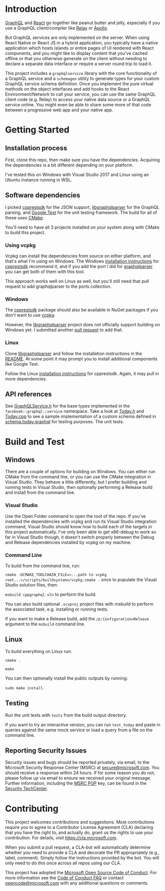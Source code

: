 # Introduction 

[GraphQL](https://graphql.org/) and [React](https://reactjs.org/) go together like peanut butter and jelly, especially if you use a GraphQL client/compiler like [Relay](http://facebook.github.io/relay/en/) or [Apollo](https://github.com/apollographql/apollo-client).

But GraphQL services are only implemented on the server. When using React Native or React JS in a hybrid application, you typically have a native application which hosts islands or entire pages of UI rendered with React components, and you might like to display content that you've cached offline or that you otherwise generate on the client without needing to declare a separate data interface or require a server round trip to load it.

This project includes a `graphqlservice` library with the core functionality of a GraphQL service and a `schemagen` utility to generate types for your custom GraphQL service schema definition. Once you implement the pure virtual methods on the object interfaces and add hooks to the React Environment/Network to call your service, you can use the same GraphQL client code (e.g. Relay) to access your native data source or a GraphQL service online. You might even be able to share some more of that code between a progressive web app and your native app.

# Getting Started

## Installation process

First, clone this repo, then make sure you have the dependencies. Acquiring the dependencies is a bit different depending on your platform.

I've tested this on Windows with Visual Studio 2017 and Linux using an Ubuntu instance running in WSL.

## Software dependencies

I picked [cpprestsdk](https://github.com/Microsoft/cpprestsdk) for the JSON support, [libgraphqlparser](https://github.com/graphql/libgraphqlparser) for the GraphQL parsing, and [Google Test](https://github.com/google/googletest) for the unit testing framework. The build for all of these uses [CMake](http://www.cmake.org/).

You'll need to have all 3 projects installed on your system along with CMake to build this project.

### Using vcpkg

Vcpkg can install the dependencies from source on either platform, and that's what I'm using on Windows. The Windows [installation instructions](https://github.com/Microsoft/vcpkg/blob/master/README.md) for [cpprestsdk](https://github.com/Microsoft/cpprestsdk) recommend it, and if you add the port I did for [graphqlparser](https://github.com/Microsoft/vcpkg/pull/3953) you can get both of them with this tool.

This approach works well on Linux as well, but you'll still need that pull request to add graphqlparser to the ports collection.

### Windows

The [cpprestsdk](https://github.com/Microsoft/cpprestsdk) package should also be available in NuGet packages if you don't want to use [vcpkg](https://github.com/Microsoft/vcpkg).

However, the [libgraphqlparser](https://github.com/graphql/libgraphqlparser) project does not officially support building on Windows yet. I submitted another [pull request](https://github.com/graphql/libgraphqlparser/pull/67) to add that.

### Linux

Clone [libgraphqlparser](https://github.com/graphql/libgraphqlparser) and follow the installation instructions in the [README](https://github.com/graphql/libgraphqlparser/blob/master/README.md#building-libgraphqlparser). At some point it may prompt you to install additional components like Google Test.

Follow the Linux [installation instructions](https://github.com/Microsoft/cpprestsdk/blob/master/README.md#getting-started) for cpprestsdk. Again, it may pull in more dependencies.

## API references

See [GraphQLService.h](GraphQLService.h) for the base types implemented in the `facebook::graphql::service` namespace. Take a look at [Today.h](Today.h) and [Today.cpp](Today.cpp) to see a sample implementation of a custom schema defined in [schema.today.graphql](schema.today.graphql) for testing purposes. The unit tests.

# Build and Test

## Windows

There are a couple of options for building on Windows. You can either run CMake from the command line, or you can use the CMake integration in Visual Studio. They behave a little differently, but I prefer building and running tests in Visual Studio, then optionally performing a Release build and install from the command line.

### Visual Studio

Use the Open Folder command to open the root of the repo. If you've installed the dependencies with vcpkg and run its Visual Studio integration command, Visual Studio should know how to build each of the targets in this project automatically. I've only been able to get x86-debug to work so far in Visual Studio though, it doesn't switch properly between the Debug and Release dependencies installed by vcpkg on my machine.

### Command Line

To build from the command line, run:

`cmake -DCMAKE_TOOLCHAIN_FILE=<...path to vcpkg root...>/scripts/buildsystems/vcpkg.cmake .` once to populate the Visual Studio solution files, then:

`msbuild cppgraphql.sln` to perform the build.

You can also build optional `.vcxproj` project files with msbuild to perform the associated task, e.g. installing or running tests.

If you want to make a Release build, add the `/p:Configuration=Release` argument to the `msbuild` command line.

## Linux

To build everything on Linux run:

`cmake .`

`make`

You can then optionally install the public outputs by running:

`sudo make install`.

## Testing

Run the unit tests with `tests` from the build output directory.

If you want to try an interactive version, you can run `test_today` and paste in queries against the same mock service or load a query from a file on the command line.

## Reporting Security Issues

Security issues and bugs should be reported privately, via email, to the Microsoft Security
Response Center (MSRC) at [secure@microsoft.com](mailto:secure@microsoft.com). You should
receive a response within 24 hours. If for some reason you do not, please follow up via
email to ensure we received your original message. Further information, including the
[MSRC PGP](https://technet.microsoft.com/en-us/security/dn606155) key, can be found in
the [Security TechCenter](https://technet.microsoft.com/en-us/security/default).

# Contributing

This project welcomes contributions and suggestions.  Most contributions require you to agree to a
Contributor License Agreement (CLA) declaring that you have the right to, and actually do, grant us
the rights to use your contribution. For details, visit https://cla.microsoft.com.

When you submit a pull request, a CLA-bot will automatically determine whether you need to provide
a CLA and decorate the PR appropriately (e.g., label, comment). Simply follow the instructions
provided by the bot. You will only need to do this once across all repos using our CLA.

This project has adopted the [Microsoft Open Source Code of Conduct](https://opensource.microsoft.com/codeofconduct/).
For more information see the [Code of Conduct FAQ](https://opensource.microsoft.com/codeofconduct/faq/) or
contact [opencode@microsoft.com](mailto:opencode@microsoft.com) with any additional questions or comments.
